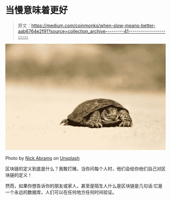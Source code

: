 # 当慢意味着更好

> 原文：<https://medium.com/coinmonks/when-slow-means-better-aab6764e2f91?source=collection_archive---------41----------------------->

![](img/1135ee3c04ecb5b96013014dde268e3c.png)

Photo by [Nick Abrams](https://unsplash.com/es/@nbabrams?utm_source=medium&utm_medium=referral) on [Unsplash](https://unsplash.com?utm_source=medium&utm_medium=referral)

区块链的定义到底是什么？我敢打赌，当你问每个人时，他们会给你他们自己对区块链的定义！

然而，如果你想告诉你的朋友或家人，甚至是陌生人什么是区块链是几句话:它是一个永远的数据库，人们可以在任何地方任何时间验证。